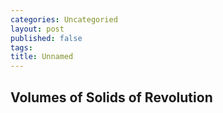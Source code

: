 ```yaml
---
categories: Uncategoried
layout: post
published: false
tags: 
title: Unnamed
---
```

## Volumes of Solids of Revolution
